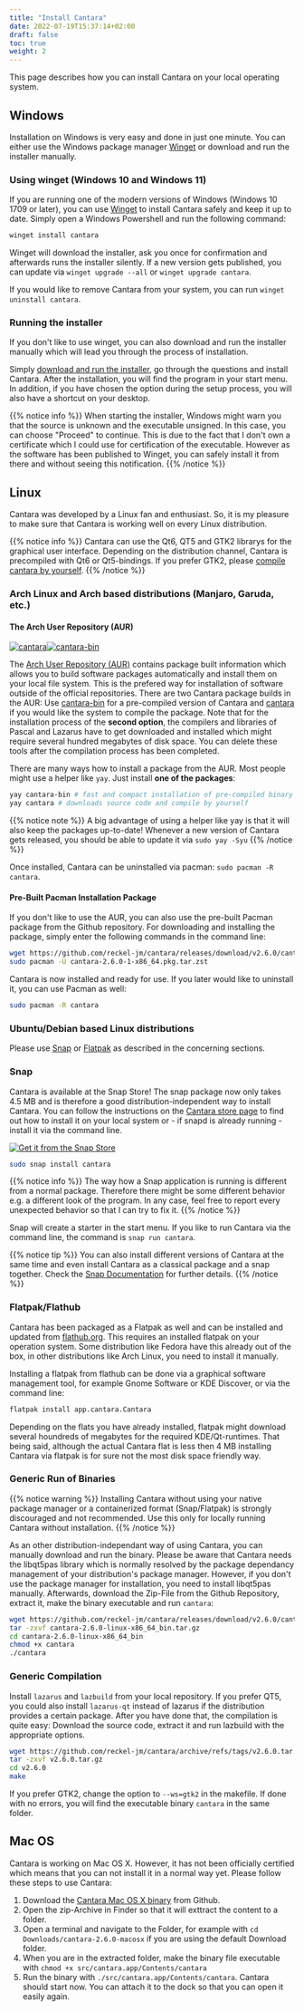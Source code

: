 ```yaml
---
title: "Install Cantara"
date: 2022-07-19T15:37:14+02:00
draft: false
toc: true
weight: 2
---
```


This page describes how you can install Cantara on your local operating system.

## Windows

Installation on Windows is very easy and done in just one minute. You can either use the Windows package manager [Winget](https://learn.microsoft.com/en-us/windows/package-manager/winget/) or download and run the installer manually.

### Using winget (Windows 10 and Windows 11)

If you are running one of the modern versions of Windows (Windows 10 1709 or later), you can use [Winget](https://learn.microsoft.com/en-us/windows/package-manager/winget/) to install Cantara safely and keep it up to date. Simply open a Windows Powershell and run the following command:

```Powershell
winget install cantara
```

Winget will download the installer, ask you once for confirmation and afterwards runs the installer silently. If a new version gets published, you can update via `winget upgrade --all` or `winget upgrade cantara`.

If you would like to remove Cantara from your system, you can run `winget uninstall cantara`.

### Running the installer

If you don't like to use winget, you can also download and run the installer manually which will lead you through the process of installation.

Simply [download and run the installer](https://github.com/reckel-jm/cantara/releases/download/v2.6.0/cantara-2.6.0_setup_win64.exe), go through the questions and install Cantara. After the installation, you will find the program in your start menu. In addition, if you have chosen the option during the setup process, you will also have a shortcut on your desktop.

{{% notice info %}}
When starting the installer, Windows might warn you that the source is unknown and the executable unsigned. In this case, you can choose "Proceed" to continue.
This is due to the fact that I don't own a certificate which I could use for certification of the executable.
However as the software has been published to Winget, you can safely install it from there and without seeing this notification.
{{% /notice %}}

## Linux

Cantara was developed by a Linux fan and enthusiast. So, it is my pleasure to make sure that Cantara is working well on every Linux distribution.

{{% notice info %}}
Cantara can use the Qt6, QT5 and GTK2 librarys for the graphical user interface. Depending on the distribution channel, Cantara is precompiled with Qt6 or Qt5-bindings. If you prefer GTK2, please [compile cantara by yourself](#generic-compilation).
{{% /notice %}}

### Arch Linux and Arch based distributions (Manjaro, Garuda, etc.)

#### The Arch User Repository (AUR)

[![cantara](https://img.shields.io/aur/version/cantara?color=1793d1&label=cantara&logo=arch-linux&style=for-the-badge)](https://aur.archlinux.org/packages/cantara/)[![cantara-bin](https://img.shields.io/aur/version/cantara-bin?color=1793d1&label=cantara-bin&logo=arch-linux&style=for-the-badge)](https://aur.archlinux.org/packages/cantara-bin/)

The [Arch User Repository (AUR)](https://wiki.archlinux.org/title/Arch_User_Repository) contains package built information which allows you to build software packages automatically and install them on your local file system. This is the prefered way for installation of software outside of the official repositories. There are two Cantara package builds in the AUR: Use [cantara-bin](https://aur.archlinux.org/packages/cantara-bin) for a pre-compiled version of Cantara and [cantara](https://aur.archlinux.org/packages/cantara) if you would like the system to compile the package. Note that for the installation process of the **second option**, the compilers and libraries of Pascal and Lazarus have to get downloaded and installed which might require several hundred megabytes of disk space. You can delete these tools after the compilation process has been completed.

There are many ways how to install a package from the AUR. Most people might use a helper like `yay`. Just install **one of the packages**:

```bash
yay cantara-bin # fast and compact installation of pre-compiled binary
yay cantara # downloads source code and compile by yourself
```

{{% notice note %}}
A big advantage of using a helper like yay is that it will also keep the packages up-to-date! Whenever a new version of Cantara gets released, you should be able to update it via `sudo yay -Syu`
{{% /notice %}}

Once installed, Cantara can be uninstalled via pacman: `sudo pacman -R cantara`.

#### Pre-Built Pacman Installation Package

If you don't like to use the AUR, you can also use the pre-built Pacman package from the Github repository. For downloading and installing the package, simply enter the following commands in the command line:

```bash
wget https://github.com/reckel-jm/cantara/releases/download/v2.6.0/cantara-2.6.0-1-x86_64.pkg.tar.zst
sudo pacman -U cantara-2.6.0-1-x86_64.pkg.tar.zst
```

Cantara is now installed and ready for use. If you later would like to uninstall it, you can use Pacman as well:

```bash
sudo pacman -R cantara
```

### Ubuntu/Debian based Linux distributions

Please use [Snap](#snap) or [Flatpak](#flatpakflathub) as described in the concerning sections.

### Snap

Cantara is available at the Snap Store! The snap package now only takes 4.5 MB and is therefore a good distribution-independent way to install Cantara. You can follow the instructions on the [Cantara store page](https://snapcraft.io/cantara) to find out how to install it on your local system or - if snapd is already running - install it via the command line.

[![Get it from the Snap Store](https://snapcraft.io/static/images/badges/en/snap-store-black.svg)](https://snapcraft.io/cantara)

```bash
sudo snap install cantara
```

{{% notice info %}}
The way how a Snap application is running is different from a normal package. Therefore there might be some different behavior e.g. a different look of the program. In any case, feel free to report every unexpected behavior so that I can try to fix it.
{{% /notice %}}

Snap will create a starter in the start menu. If you like to run Cantara via the command line, the command is `snap run cantara`.

{{% notice tip %}}
You can also install different versions of Cantara at the same time and even install Cantara as a classical package and a snap together. Check the [Snap Documentation](https://snapcraft.io/docs/parallel-installs) for further details.
{{% /notice %}}

### Flatpak/Flathub

Cantara has been packaged as a Flatpak as well and can be installed and updated from [flathub.org](https://flathub.org/apps/details/app.cantara.Cantara). This requires an installed flatpak on your operation system. Some distribution like Fedora have this already out of the box, in other distributions like Arch Linux, you need to install it manually.

Installing a flatpak from flathub can be done via a graphical software management tool, for example Gnome Software or KDE Discover, or via the command line:

```bash
flatpak install app.cantara.Cantara
```

Depending on the flats you have already installed, flatpak might download several houndreds of megabytes for the required KDE/Qt-runtimes. That being said, although the actual Cantara flat is less then 4 MB installing Cantara via flatpak is for sure not the most disk space friendly way.

### Generic Run of Binaries

{{% notice warning %}}
Installing Cantara without using your native package manager or a containerized format (Snap/Flatpak) is strongly discouraged and not recommended. Use this only for locally running Cantara without installation.
{{% /notice %}}

As an other distribution-independant way of using Cantara, you can manually download and run the binary. Please be aware that Cantara needs the libqt5pas library which is normally resolved by the package dependancy management of your distribution's package manager. However, if you don't use the package manager for installation, you need to install libqt5pas manually. Afterwards, download the Zip-File from the Github Repository, extract it, make the binary executable and run `cantara`:

```sh
wget https://github.com/reckel-jm/cantara/releases/download/v2.6.0/cantara-2.6.0-linux-x86_64_bin.tar.gz
tar -zxvf cantara-2.6.0-linux-x86_64_bin.tar.gz
cd cantara-2.6.0-linux-x86_64_bin
chmod +x cantara
./cantara
```

### Generic Compilation

Install `lazarus` and `lazbuild` from your local repository. If you prefer QT5, you could also install `lazarus-qt` instead of lazarus if the distribution provides a certain package. After you have done that, the compilation is quite easy: Download the source code, extract it and run lazbuild with the appropriate options.

```sh
wget https://github.com/reckel-jm/cantara/archive/refs/tags/v2.6.0.tar.gz
tar -zxvf v2.6.0.tar.gz
cd v2.6.0
make
```

If you prefer GTK2, change the option to `--ws=gtk2` in the makefile. If done with no errors, you will find the executable binary `cantara` in the same folder.

## Mac OS

Cantara is working on Mac OS X. However, it has not been officially certified which means that you can not install it in a normal way yet.
Please follow these steps to use Cantara:

1. Download the [Cantara Mac OS X binary](https://github.com/reckel-jm/cantara/releases/download/v2.6.0/cantara-2.6.0-macosx.zip) from Github.
2. Open the zip-Archive in Finder so that it will exttract the content to a folder.
3. Open a terminal and navigate to the Folder, for example with `cd Downloads/cantara-2.6.0-macosx` if you are using the default Download folder.
4. When you are in the extracted folder, make the binary file executable with `chmod +x src/cantara.app/Contents/cantara`
5. Run the binary with `./src/cantara.app/Contents/cantara`. Cantara should start now. You can attach it to the dock so that you can open it easily again.